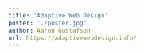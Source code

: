 ```yaml
---
title: 'Adaptive Web Design'
poster: './poster.jpg'
author: Aaron Gustafson
url: https://adaptivewebdesign.info/
---
```

